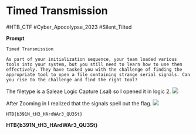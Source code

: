 # Timed Transmission
#HTB_CTF #Cyber_Apocolypse_2023
#Silent_Tilted 

**Prompt**
```
Timed Transmission

As part of your initialization sequence, your team loaded various tools into your system, but you still need to learn how to use them effectively. They have tasked you with the challenge of finding the appropriate tool to open a file containing strange serial signals. Can you rise to the challenge and find the right tool?
```

The filetype is a Saleae Logic Capture (.sal) so I opened it in logic 2.
**![](https://lh5.googleusercontent.com/hB5Xcf7mGemlZUKNMyGjo_p6OhfSkpItpktR441TXvLVzBfwF8UV65FUf_qS6LuJyBewqpiS8x7x-lARC8SXX4l44CDZFqqu3o2YcCPu3HCI7QHaPs666BOsaKqVMkplxTefWgXn9J0Nq01baTFSbFY)**

After Zooming in I realized that the signals spell out the flag.
**![](https://lh6.googleusercontent.com/ZqQI3HKZhpCjCEEiPsxltr1eZcr4LBhZH-Ok2D3oPvKXDZyPtSoM47jzKQRrwZuRRXT4NNspNoVutzFZBEpFHxf-azS0zDyTBElr8dWy2xW1rCBS0Rh-7N-98RAL6pvOxZCNF6uL1A6kfAjovhO0kTI)**

```
HTB{b391N_tH3_HArdWAr3_QU3St}
```
**HTB{b391N_tH3_HArdWAr3_QU3St}**

